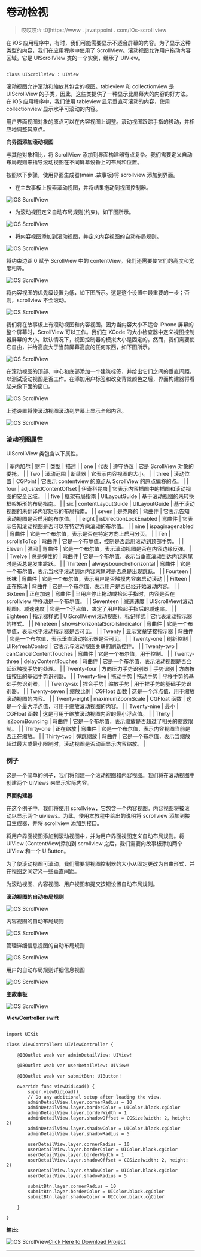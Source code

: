 # 卷动检视

> 哎哎哎:# t0]https://www . javatppoint . com/IOs-scroll view

在 iOS 应用程序中，有时，我们可能需要显示不适合屏幕的内容。为了显示这种类型的内容，我们在应用程序中使用了 ScrollView。滚动视图允许用户拖动内容区域。它是 UIScrollView 类的一个实例，继承了 UIView。

```

class UIScrollView : UIView

```

滚动视图允许滚动和缩放其包含的视图。tableview 和 collectionview 是 UIScrollView 的子类，因此，这些类提供了一种显示比屏幕大的内容的好方法。在 iOS 应用程序中，我们使用 tableview 显示垂直可滚动的内容，使用 collectionview 显示水平可滚动的内容。

用户界面视图对象的原点可以在内容视图上调整。滚动视图跟踪手指的移动，并相应地调整其原点。

**向界面添加滚动视图**

与其他对象相比，将 ScrollView 添加到界面构建器有点复杂。我们需要定义自动布局规则来指导滚动视图在不同屏幕设备上的布局和位置。

按照以下步骤，使用界面生成器(main .故事板)将 scrollview 添加到界面。

*   在主故事板上搜索滚动视图，并将结果拖动到视图控制器。

![iOS ScrollView](img/c5ad3b3d6266158cd32983277a0518b1.png)

*   为滚动视图定义自动布局规则(约束)，如下图所示。

![iOS ScrollView](img/9c7df20ec350b21ca9d4bcb36f28927d.png)

*   将内容视图添加到滚动视图，并定义内容视图的自动布局规则。

![iOS ScrollView](img/4d9f7762b96e0da5c68bdf33d0ce923e.png)

将约束边距 0 赋予 ScrollView 中的 contentView。我们还需要使它们的高度和宽度相等。

![iOS ScrollView](img/95d92cd0f690f54e773981f89d0fead5.png)

将内容视图的优先级设置为低，如下图所示。这是这个设置中最重要的一步；否则，scrollview 不会滚动。

![iOS ScrollView](img/8950e9c40bd384aa173423d8f15a9f60.png)

我们将在故事板上有滚动视图和内容视图。因为当内容大小不适合 iPhone 屏幕的整个屏幕时，ScrollView 可以工作。我们在 XCode 的大小检查器中定义视图控制器屏幕的大小。默认情况下，视图控制器的模拟大小是固定的。然而，我们需要使它自由，并给高度大于当前屏幕高度的任何东西，如下图所示。

![iOS ScrollView](img/f5df102ba92ca852becbe60ee3a92399.png)

在滚动视图的顶部、中心和底部添加一个建筑标签，并给出它们之间的垂直间距，以测试滚动视图是否工作。在添加用户标签和改变背景颜色之后，界面构建器将看起来像下面的窗口。

![iOS ScrollView](img/7823d5e7e126a6f8a22077132e0cf07e.png)

上述设置将使滚动视图滚动到屏幕上显示全部内容。

![iOS ScrollView](img/0f26f97e57dd560f1e98a1329a05119b.png)

### 滚动视图属性

UIScrollView 类包含以下属性。

| 塞内加尔 | 财产 | 类型 | 描述 |
| one | 代表 | 遵守协议 | 它是 ScrollView 对象的委托。 |
| Two | 滚动范围 | 断续器 | 它表示内容视图的大小。 |
| three | 滚动位置 | CGPoint | 它表示 contentview 的原点从 ScrollView 的原点偏移的点。 |
| four | adjustedContentOffset | 伊奇科昆虫 | 它表示内容插图中的插图和滚动视图的安全区域。 |
| five | 框架布局指南 | UILayoutGuide | 基于滚动视图的未转换框架矩形的布局指南。 |
| six | contentLayoutGuide | UILayoutGuide | 基于滚动视图的未翻译内容矩形的布局指南。 |
| seven | 是克隆的 | 弯曲件 | 它表示告知滚动视图是否启用的布尔值。 |
| eight | isDirectionLockEnabled | 弯曲件 | 它表示告知滚动视图是否可以在特定方向滚动的布尔值。 |
| nine | ispaginagenabled | 弯曲件 | 它是一个布尔值，表示是否在特定方向上启用分页。 |
| Ten | scrollsToTop | 弯曲件 | 它是一个布尔值，控制是否启用滚动到顶部手势。 |
| Eleven | 弹回 | 弯曲件 | 它是一个布尔值，表示滚动视图是否在内容边缘反弹。 |
| Twelve | 总是弹性的 | 弯曲件 | 它是一个布尔值，表示当垂直滚动到达内容末尾时是否总是发生跳跃。 |
| Thirteen | alwaysbounchehorizontal | 弯曲件 | 它是一个布尔值，表示当水平滚动到达内容末尾时是否总是出现跳跃。 |
| Fourteen | 长袜 | 弯曲件 | 它是一个布尔值，表示用户是否触摸内容来启动滚动 |
| Fifteen | 正在拖动 | 弯曲件 | 它是一个布尔值，表示用户是否已经开始滚动内容。 |
| Sixteen | 正在加速 | 弯曲件 | 当用户停止拖动或抬起手指时，内容是否在 scrollview 中移动是一个布尔值。 |
| Seventeen | 减速速度 | UIScrollView(滚动视图)。减速速度 | 它是一个浮点值，决定了用户抬起手指后的减速率。 |
| Eighteen | 指示器样式 | UIScrollView(滚动视图)。标记样式 | 它代表滚动指示器的样式。 |
| Nineteen | showsHorizontalScrollsIndicator | 弯曲件 | 它是一个布尔值，表示水平滚动指示器是否可见。 |
| Twenty | 显示文章链接指示器 | 弯曲件 | 它是一个布尔值，表示垂直滚动指示器是否可见。 |
| Twenty-one | 刷新控制 | UIRefreshControl | 它表示与滚动视图关联的刷新控件。 |
| Twenty-two | canCancelContentTouches | 弯曲件 | 它是一个布尔值，用于控制。 |
| Twenty-three | delayContentTouches | 弯曲件 | 它是一个布尔值，表示滚动视图是否会延迟触摸手势的处理。 |
| Twenty-four | 方向压力手势识别器 | 手势识别 | 方向按钮按压的基础手势识别器。 |
| Twenty-five | 拖动手势 | 拖动手势 | 平移手势的基础手势识别器。 |
| Twenty-six | 捏合手势 | 缩放手势 | 用于捏手势的基础手势识别器。 |
| Twenty-seven | 缩放比例 | CGFloat 函数 | 这是一个浮点值，用于缩放滚动视图的内容。 |
| Twenty-eight | maximumZoomScale | CGFloat 函数 | 这是一个最大浮点值，可用于缩放滚动视图的内容。 |
| Twenty-nine | 最小 | CGFloat 函数 | 这是可用于缩放滚动视图内容的最小浮点值。 |
| Thirty | isZoomBouncing | 弯曲件 | 它是一个布尔值，表示缩放是否超过了相关的缩放限制。 |
| Thirty-one | 正在缩放 | 弯曲件 | 它是一个布尔值，表示内容视图当前是否正在缩放。 |
| Thirty-two | 弹跳缩放 | 弯曲件 | 它是一个布尔值，表示当缩放超过最大或最小限制时，滚动视图是否动画显示内容缩放。 |

### 例子

这是一个简单的例子，我们将创建一个滚动视图和内容视图。我们将在滚动视图中创建两个 UIViews 来显示实际内容。

**界面构建器**

在这个例子中，我们将使用 scrollview，它包含一个内容视图。内容视图将被滚动以显示两个 uiviews。为此，使用本教程中给出的说明将 scrollview 添加到接口生成器，并将 scrollview 添加到接口。

将用户界面视图添加到滚动视图中，并为用户界面视图定义自动布局规则。将 UIView (ContentView)添加到 scrollview 之后，我们需要向故事板添加两个 UIView 和一个 UIButton。

为了使滚动视图可滚动，我们需要将视图控制器的大小从固定更改为自由形式，并在视图之间定义一些垂直间距。

为滚动视图、内容视图、用户视图和提交按钮设置自动布局规则。

**滚动视图的自动布局规则**

![iOS ScrollView](img/04a91c89b80c16ce7339d95283102d3d.png)

内容视图的自动布局规则

![iOS ScrollView](img/b2ad6a63c95895bf3f65464bb7b18ef8.png)

管理详细信息视图的自动布局规则

![iOS ScrollView](img/98ee1eae7a24046b65268a7b2c967cd9.png)

用户的自动布局规则详细信息视图

![iOS ScrollView](img/0980d44331ed9189945558953dc59d8e.png)

**主故事板**

![iOS ScrollView](img/24d308acb2e9a2e242795b3cc0993a5a.png)

**ViewController.swift**

```

import UIKit

class ViewController: UIViewController {

    @IBOutlet weak var adminDetailView: UIView!

    @IBOutlet weak var userDetailView: UIView!

    @IBOutlet weak var submitBtn: UIButton!

    override func viewDidLoad() {
        super.viewDidLoad()
        // Do any additional setup after loading the view.
        adminDetailView.layer.cornerRadius = 10
        adminDetailView.layer.borderColor = UIColor.black.cgColor
        adminDetailView.layer.borderWidth = 1
        adminDetailView.layer.shadowOffset = CGSize(width: 2, height: 2)
        adminDetailView.layer.shadowColor = UIColor.black.cgColor
        adminDetailView.layer.shadowRadius = 5

        userDetailView.layer.cornerRadius = 10
        userDetailView.layer.borderColor = UIColor.black.cgColor
        userDetailView.layer.borderWidth = 1
        userDetailView.layer.shadowOffset = CGSize(width: 2, height: 2)
        userDetailView.layer.shadowColor = UIColor.black.cgColor
        userDetailView.layer.shadowRadius = 5

        submitBtn.layer.cornerRadius = 10
        submitBtn.layer.borderColor = UIColor.black.cgColor
        submitBtn.layer.shadowColor = UIColor.black.cgColor

    }

}

```

**输出:**

![iOS ScrollView](img/184ada7ce7a0bc6b67707ac2a9972ea9.png)[Click Here to Download Project](https://static.javatpoint.com/tutorial/ios/download/ScrollViewExampleProject.zip)

* * *